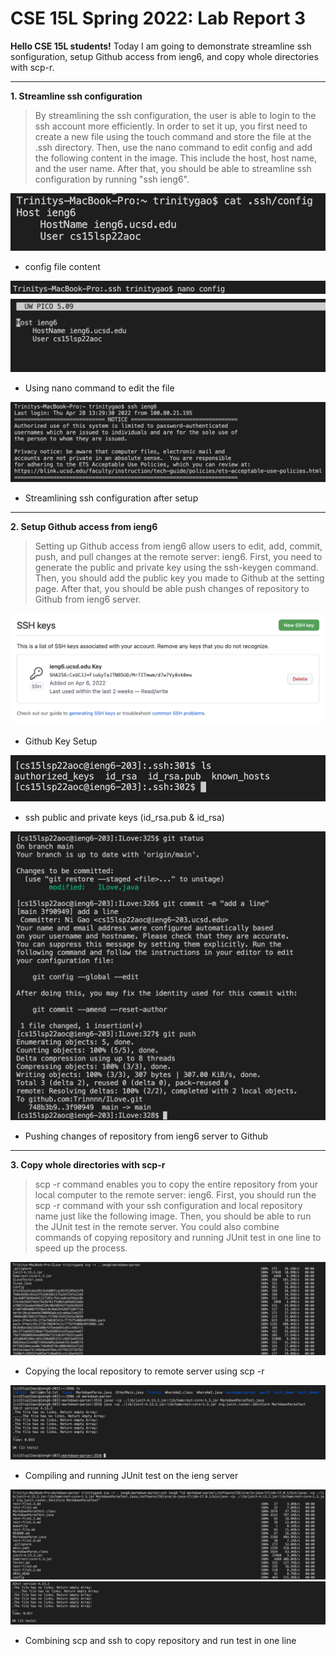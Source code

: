 # CSE 15L Spring 2022: Lab Report 3

**Hello CSE 15L students!** Today I am going to demonstrate streamline ssh sonfiguration, setup Github access from ieng6, and copy whole directories with scp-r.

---

**1. Streamline ssh configuration**
> By streamlining the ssh configuration, the user is able to login to the ssh account more efficiently. In order to set it up, you first need to create a new file using the touch command and store the file at the .ssh directory. Then, use the nano command to edit config and add the following content in the image. This include the host, host name, and the user name. After that, you should be able to streamline ssh configuration by running "ssh ieng6". 

![image](Lab3_1.3.png)

- config file content

![image](Lab3_1.1.png)
![image](Lab3_1.2.png)

- Using nano command to edit the file

![image](Lab3_1.4.png)

- Streamlining ssh configuration after setup

---

**2. Setup Github access from ieng6**
> Setting up Github access from ieng6 allow users to edit, add, commit, push, and pull changes at the remote server: ieng6. First, you need to generate the public and private key using the ssh-keygen command. Then, you should add the public key you made to Github at the setting page. After that, you should be able push changes of repository to Github from ieng6 server. 

![image](Lab3_2.1.png)

- Github Key Setup

![image](Lab3_2.2.png)

- ssh public and private keys (id_rsa.pub & id_rsa)

![image](Lab3_2.3.png)

- Pushing changes of repository from ieng6 server to Github

---

**3. Copy whole directories with scp-r**
> scp -r command enables you to copy the entire repository from your local computer to the remote server: ieng6. First, you should run the scp -r command with your ssh configuration and local repository name just like the following image. Then, you should be able to run the JUnit test in the remote server. You could also combine commands of copying repository and running JUnit test in one line to speed up the process.

![image](Lab3_3.1.png)

- Copying the local repository to remote server using scp -r

![image](Lab3_3.2.png)

- Compiling and running JUnit test on the ieng server

![image](Lab3_3.3.png)
![image](Lab3_3.4.png)

- Combining scp and ssh to copy repository and run test in one line
